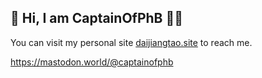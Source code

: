## 👋 Hi, I am CaptainOfPhB 👨‍💻

You can visit my personal site [daijiangtao.site](https://daijiangtao.site) to reach me.

<a class="Link--primary" rel="nofollow me" href="https://mastodon.world/@captainofphb">https://mastodon.world/@captainofphb</a>
